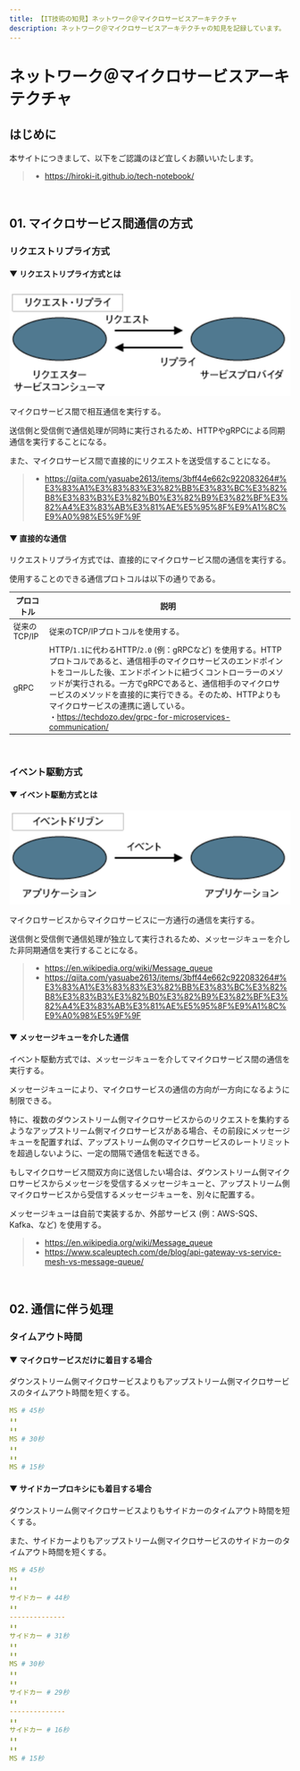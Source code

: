```yaml
---
title: 【IT技術の知見】ネットワーク＠マイクロサービスアーキテクチャ
description: ネットワーク＠マイクロサービスアーキテクチャの知見を記録しています。
---
```


# ネットワーク＠マイクロサービスアーキテクチャ

## はじめに

本サイトにつきまして、以下をご認識のほど宜しくお願いいたします。

> - https://hiroki-it.github.io/tech-notebook/

<br>

## 01. マイクロサービス間通信の方式

### リクエストリプライ方式

#### ▼ リクエストリプライ方式とは

![service_request_reply](https://raw.githubusercontent.com/hiroki-it/tech-notebook-images/master/images/service_request_reply.png)

マイクロサービス間で相互通信を実行する。

送信側と受信側で通信処理が同時に実行されるため、HTTPやgRPCによる同期通信を実行することになる。

また、マイクロサービス間で直接的にリクエストを送受信することになる。

> - https://qiita.com/yasuabe2613/items/3bff44e662c922083264#%E3%83%A1%E3%83%83%E3%82%BB%E3%83%BC%E3%82%B8%E3%83%B3%E3%82%B0%E3%82%B9%E3%82%BF%E3%82%A4%E3%83%AB%E3%81%AE%E5%95%8F%E9%A1%8C%E9%A0%98%E5%9F%9F

#### ▼ 直接的な通信

リクエストリプライ方式では、直接的にマイクロサービス間の通信を実行する。

使用することのできる通信プロトコルは以下の通りである。

| プロコトル   | 説明                                                                                                                                                                                                                                                                                                                                                                                                         |
| ------------ | ------------------------------------------------------------------------------------------------------------------------------------------------------------------------------------------------------------------------------------------------------------------------------------------------------------------------------------------------------------------------------------------------------------ |
| 従来のTCP/IP | 従来のTCP/IPプロトコルを使用する。                                                                                                                                                                                                                                                                                                                                                                           |
| gRPC         | HTTP/`1.1`に代わるHTTP/`2.0` (例：gRPCなど) を使用する。HTTPプロトコルであると、通信相手のマイクロサービスのエンドポイントをコールした後、エンドポイントに紐づくコントローラーのメソッドが実行される。一方でgRPCであると、通信相手のマイクロサービスのメソッドを直接的に実行できる。そのため、HTTPよりもマイクロサービスの連携に適している。<br>・https://techdozo.dev/grpc-for-microservices-communication/ |

<br>

### イベント駆動方式

#### ▼ イベント駆動方式とは

![service_event_driven](https://raw.githubusercontent.com/hiroki-it/tech-notebook-images/master/images/service_event_driven.png)

マイクロサービスからマイクロサービスに一方通行の通信を実行する。

送信側と受信側で通信処理が独立して実行されるため、メッセージキューを介した非同期通信を実行することになる。

> - https://en.wikipedia.org/wiki/Message_queue
> - https://qiita.com/yasuabe2613/items/3bff44e662c922083264#%E3%83%A1%E3%83%83%E3%82%BB%E3%83%BC%E3%82%B8%E3%83%B3%E3%82%B0%E3%82%B9%E3%82%BF%E3%82%A4%E3%83%AB%E3%81%AE%E5%95%8F%E9%A1%8C%E9%A0%98%E5%9F%9F

#### ▼ メッセージキューを介した通信

イベント駆動方式では、メッセージキューを介してマイクロサービス間の通信を実行する。

メッセージキューにより、マイクロサービスの通信の方向が一方向になるように制限できる。

特に、複数のダウンストリーム側マイクロサービスからのリクエストを集約するようなアップストリーム側マイクロサービスがある場合、その前段にメッセージキューを配置すれば、アップストリーム側のマイクロサービスのレートリミットを超過しないように、一定の間隔で通信を転送できる。

もしマイクロサービス間双方向に送信したい場合は、ダウンストリーム側マイクロサービスからメッセージを受信するメッセージキューと、アップストリーム側マイクロサービスから受信するメッセージキューを、別々に配置する。

メッセージキューは自前で実装するか、外部サービス (例：AWS-SQS、Kafka、など) を使用する。

> - https://en.wikipedia.org/wiki/Message_queue
> - https://www.scaleuptech.com/de/blog/api-gateway-vs-service-mesh-vs-message-queue/

<br>

## 02. 通信に伴う処理

### タイムアウト時間

#### ▼ マイクロサービスだけに着目する場合

ダウンストリーム側マイクロサービスよりもアップストリーム側マイクロサービスのタイムアウト時間を短くする。

```yaml
MS # 45秒
⬇⬆︎︎
⬇⬆︎︎︎︎
MS # 30秒
⬇⬆︎︎
⬇⬆︎︎
MS # 15秒
```

#### ▼ サイドカープロキシにも着目する場合

ダウンストリーム側マイクロサービスよりもサイドカーのタイムアウト時間を短くする。

また、サイドカーよりもアップストリーム側マイクロサービスのサイドカーのタイムアウト時間を短くする。

```yaml
MS # 45秒
⬇⬆︎︎
⬇⬆︎︎
サイドカー # 44秒
⬇⬆︎︎
--------------
⬇⬆︎︎
サイドカー # 31秒
⬇⬆︎︎
⬇⬆︎︎
MS # 30秒
⬇⬆︎︎
⬇⬆︎︎
サイドカー # 29秒
⬇⬆︎︎
--------------
⬇⬆︎︎
サイドカー # 16秒
⬇⬆︎︎
⬇⬆︎︎
MS # 15秒
```

<br>
